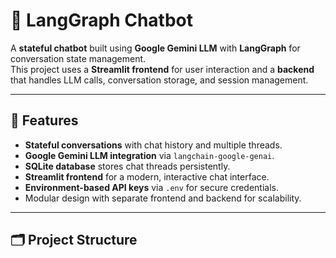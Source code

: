 # 🤖 LangGraph Chatbot

A **stateful chatbot** built using **Google Gemini LLM** with **LangGraph** for conversation state management.  
This project uses a **Streamlit frontend** for user interaction and a **backend** that handles LLM calls, conversation storage, and session management.

---

## 🌟 Features

- **Stateful conversations** with chat history and multiple threads.
- **Google Gemini LLM integration** via `langchain-google-genai`.
- **SQLite database** stores chat threads persistently.
- **Streamlit frontend** for a modern, interactive chat interface.
- **Environment-based API keys** via `.env` for secure credentials.
- Modular design with separate frontend and backend for scalability.

---

## 🗂 Project Structure

